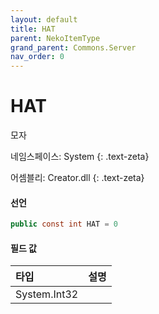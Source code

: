 ```yaml
---
layout: default
title: HAT
parent: NekoItemType
grand_parent: Commons.Server
nav_order: 0
---
```


<!-- 아래로 편집 -->

# HAT
모자

네임스페이스: System
{: .text-zeta}

어셈블리: Creator.dll
{: .text-zeta}

#### 선언

```cs
public const int HAT = 0
```

#### 필드 값

|타입|설명|
|:-|:-|
|System.Int32|

<!-- #### 예제

```lua
    예제 코드
``` -->

